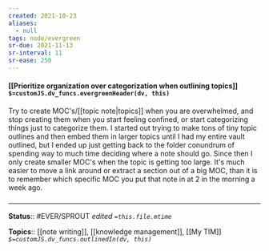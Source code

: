 ```yaml
---
created: 2021-10-23
aliases:
  - null
tags: node/evergreen
sr-due: 2021-11-13
sr-interval: 11
sr-ease: 250
---
```

#### [[Prioritize organization over categorization when outlining topics]] `$=customJS.dv_funcs.evergreenHeader(dv, this)`

Try to create MOC's/[[topic note|topics]] when you are overwhelmed, and stop creating them when you start feeling confined, or start categorizing things just to categorize them. I started out trying to make tons of tiny topic outlines and then embed them in larger topics until I had my entire vault outlined, but I ended up just getting back to the folder conundrum of spending way to much time deciding where a note should go. Since then I only create smaller MOC's when the topic is getting too large. It's much easier to move a link around or extract a section out of a big MOC, than it is to remember which specific MOC you put that note in at 2 in the morning a week ago.

### <hr class="footnote"/>

**Status**:: #EVER/SPROUT 
*edited `=this.file.mtime`*

**Topics**:: [[note writing]], [[knowledge management]], [[My TIM]]
*`$=customJS.dv_funcs.outlinedIn(dv, this)`*


